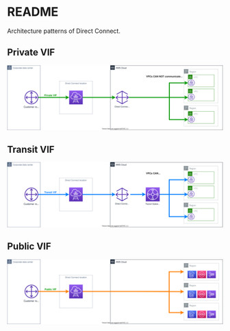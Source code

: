 # README
Architecture patterns of Direct Connect.

## Private VIF
![Private VIF](./doc/architecture-private-dxgw.drawio.svg)

## Transit VIF
![Transit VIF](./doc/architecture-transit-tgw.drawio.svg)

## Public VIF
![Public](./doc/architecture-public.drawio.svg)

